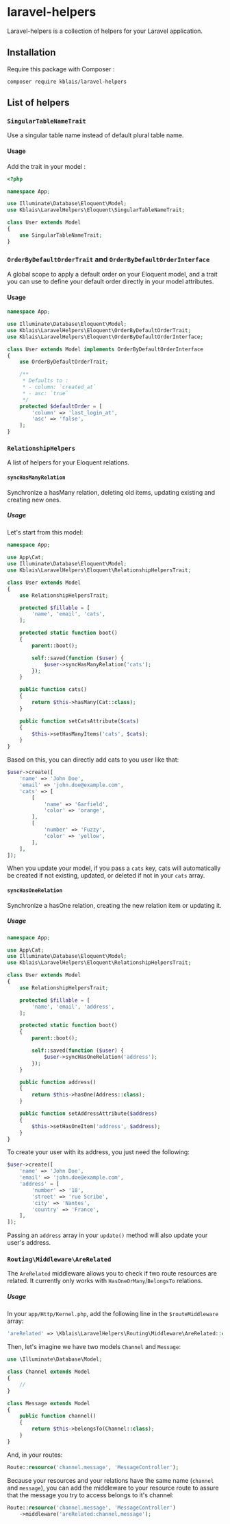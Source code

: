 # laravel-helpers

Laravel-helpers is a collection of helpers for your Laravel application.

## Installation

Require this package with Composer :

```
composer require kblais/laravel-helpers
```

## List of helpers

### `SingularTableNameTrait`

Use a singular table name instead of default plural table name.

#### Usage

Add the trait in your model :

```php
<?php

namespace App;

use Illuminate\Database\Eloquent\Model;
use Kblais\LaravelHelpers\Eloquent\SingularTableNameTrait;

class User extends Model
{
    use SingularTableNameTrait;
}
```

### `OrderByDefaultOrderTrait` and `OrderByDefaultOrderInterface`

A global scope to apply a default order on your Eloquent model, and a trait you
can use to define your default order directly in your model attributes.

#### Usage

```php
namespace App;

use Illuminate\Database\Eloquent\Model;
use Kblais\LaravelHelpers\Eloquent\OrderByDefaultOrderTrait;
use Kblais\LaravelHelpers\Eloquent\OrderByDefaultOrderInterface;

class User extends Model implements OrderByDefaultOrderInterface
{
    use OrderByDefaultOrderTrait;

    /**
     * Defaults to :
     * - column: `created_at`
     * - asc: `true`
     */
    protected $defaultOrder = [
        'column' => 'last_login_at',
        'asc' => 'false',
    ];
}
```

### `RelationshipHelpers`

A list of helpers for your Eloquent relations.

#### `syncHasManyRelation`

Synchronize a hasMany relation, deleting old items, updating existing and
creating new ones.

##### Usage

Let's start from this model:

```php
namespace App;

use App\Cat;
use Illuminate\Database\Eloquent\Model;
use Kblais\LaravelHelpers\Eloquent\RelationshipHelpersTrait;

class User extends Model
{
    use RelationshipHelpersTrait;

    protected $fillable = [
        'name', 'email', 'cats',
    ];

    protected static function boot()
    {
        parent::boot();

        self::saved(function ($user) {
            $user->syncHasManyRelation('cats');
        });
    }

    public function cats()
    {
        return $this->hasMany(Cat::class);
    }

    public function setCatsAttribute($cats)
    {
        $this->setHasManyItems('cats', $cats);
    }
}
```

Based on this, you can directly add cats to you user like that:

```php
$user->create([
    'name' => 'John Doe',
    'email' => 'john.doe@example.com',
    'cats' => [
        [
            'name' => 'Garfield',
            'color' => 'orange',
        ],
        [
            'number' => 'Fuzzy',
            'color' => 'yellow',
        ],
    ],
]);
```

When you update your model, if you pass a `cats` key, cats will automatically be
created if not existing, updated, or deleted if not in your `cats` array.

#### `syncHasOneRelation`

Synchronize a hasOne relation, creating the new relation item or updating it.

##### Usage

```php
namespace App;

use App\Cat;
use Illuminate\Database\Eloquent\Model;
use Kblais\LaravelHelpers\Eloquent\RelationshipHelpersTrait;

class User extends Model
{
    use RelationshipHelpersTrait;

    protected $fillable = [
        'name', 'email', 'address',
    ];

    protected static function boot()
    {
        parent::boot();

        self::saved(function ($user) {
            $user->syncHasOneRelation('address');
        });
    }

    public function address()
    {
        return $this->hasOne(Address::class);
    }

    public function setAddressAttribute($address)
    {
        $this->setHasOneItem('address', $address);
    }
}
```

To create your user with its address, you just need the following:

```php
$user->create([
    'name' => 'John Doe',
    'email' => 'john.doe@example.com',
    'address' = [
        'number' => '18',
        'street' => 'rue Scribe',
        'city' => 'Nantes',
        'country' => 'France',
    ],
]);
```

Passing an `address` array in your `update()` method will also update your
user's address.

### `Routing\Middleware\AreRelated`

The `AreRelated` middleware allows you to check if two route resources are
related. It currently only works with `HasOneOrMany`/`BelongsTo` relations.

##### Usage

In your `app/Http/Kernel.php`, add the following line in the `$routeMiddleware`
array:

```php
'areRelated' => \Kblais\LaravelHelpers\Routing\Middleware\AreRelated::class,
```

Then, let's imagine we have two models `Channel` and `Message`:

```php
use \Illuminate\Database\Model;

class Channel extends Model
{
    //
}

class Message extends Model
{
    public function channel()
    {
        return $this->belongsTo(Channel::class);
    }
}
```

And, in your routes:

```php
Route::resource('channel.message', 'MessageController');
```

Because your resources and your relations have the same name (`channel` and
`message`), you can add the middleware to your resource route to assure that the
message you try to access belongs to it's channel:

```php
Route::resource('channel.message', 'MessageController')
    ->middleware('areRelated:channel,message');

